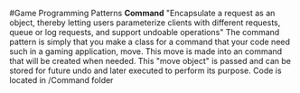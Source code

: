 
#Game Programming Patterns 
	<b>Command</b>
	"Encapsulate a request as an object, thereby letting users parameterize clients with different requests, queue or log requests, and support undoable operations"
	The command pattern is simply that you make a class for a command that your code need such in a gaming application, move. This move is made into an command that will be created when needed. This "move object" is passed and can be stored for future undo and later executed to perform its purpose.
	Code is located in /Command folder

